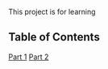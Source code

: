 This project is for learning

## Table of Contents

[Part 1](https://scotch.io/tutorials/build-a-media-library-with-react-redux-and-redux-saga-part-1)
[Part 2](https://scotch.io/tutorials/build-a-media-library-with-react-redux-and-redux-saga-part-2)